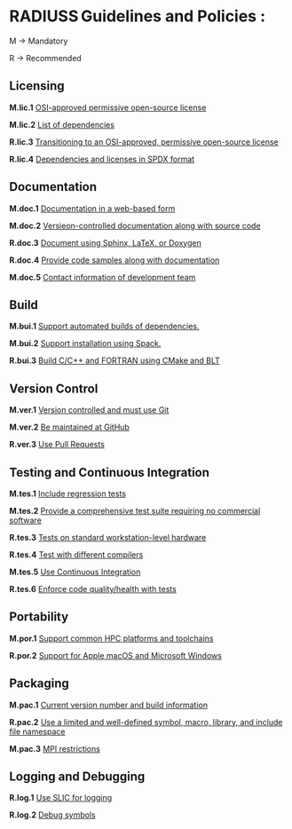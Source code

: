 
# RADIUSS Guidelines and Policies :

M → Mandatory

R → Recommended


## Licensing

**M.lic.1**  [OSI-approved permissive open-source license](/radiuss/policies/licensing/Mlic1.md)

**M.lic.2**  [List of dependencies](/radiuss/policies/licensing/Mlic2.md)

**R.lic.3**  [Transitioning to an OSI-approved, permissive open-source license](/radiuss/policies/licensing/Rlic3.md) 

**R.lic.4**  [Dependencies and licenses in SPDX format](/radiuss/policies/licensing/Rlic4.md)


## Documentation

**M.doc.1** [Documentation in a web-based form](/radiuss/policies/documentation/Mdoc1.md)

**M.doc.2** [Versieon-controlled documentation along with source code](/radiuss/policies/documentation/Mdoc2.md)

**R.doc.3** [Document using Sphinx, LaTeX, or Doxygen](/radiuss/policies/documentation/Rdoc3.md)

**R.doc.4** [Provide code samples along with documentation](/radiuss/policies/documentation/Rdoc4.md)

**M.doc.5** [Contact information of development team](/radiuss/policies/documentation/Mdoc5.md)


## Build

**M.bui.1** [Support automated builds of dependencies.](/radiuss/policies/build/Mbui1.md)

**M.bui.2** [Support installation using Spack.](/radiuss/policies/build/Mbui2.md)

**R.bui.3** [Build C/C++ and FORTRAN using CMake and BLT](/radiuss/policies/build/Rbui3.md)


## Version Control

**M.ver.1** [Version controlled and must use Git](/radiuss/policies/version-control/Mver1.md)

**M.ver.2** [Be maintained at GitHub](/radiuss/policies/version-control/Mver2.md)

**R.ver.3** [Use Pull Requests](/radiuss/policies/version-control/Rver3.md)


## Testing and Continuous Integration

**M.tes.1** [Include regression tests](/radiuss/policies/test/Mtes1.md)

**M.tes.2** [Provide a comprehensive test suite requiring no commercial software](/radiuss/policies/test/Mtes2.md)

**R.tes.3** [Tests on standard workstation-level hardware](/radiuss/policies/test/Rtes3.md)

**R.tes.4** [Test with different compilers](/radiuss/policies/test/Rtes4.md)

**M.tes.5** [Use Continuous Integration](/radiuss/policies/test/Mtes5.md)

**R.tes.6** [Enforce code quality/health with tests](/radiuss/policies/test/Rtes6.md)


## Portability

**M.por.1** [Support common HPC platforms and toolchains](/radiuss/policies/portability/Mpor1.md)

**R.por.2** [Support for Apple macOS and Microsoft Windows](/radiuss/policies/portability/Rpor2.md)


## Packaging

**M.pac.1** [Current version number and build information](/radiuss/policies/packaging/Mpac1.md)

**R.pac.2** [Use a limited and well-defined symbol, macro, library, and include file namespace](/radiuss/policies/packaging/Rpac2.md)

**M.pac.3** [MPI restrictions](/radiuss/policies/packaging/Mpac3.md)


## Logging and Debugging

**R.log.1** [Use SLIC for logging](/radiuss/policies/logging-debugging/Rlog1.md)

**R.log.2** [Debug symbols](/radiuss/policies/logging-debugging/Rlog2.md)


